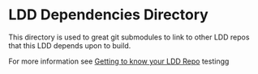 # LDD Dependencies Directory

This directory is used to great git submodules to link to other LDD repos that this LDD depends upon to build.

For more information see [Getting to know your LDD Repo](https://pds-data-dictionaries.github.io/getting-started.html#getting-to-know-your-ldd-repo) testingg